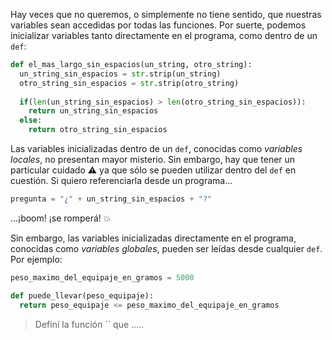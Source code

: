 Hay veces que no queremos, o simplemente no tiene sentido, que nuestras variables sean accedidas por todas las funciones. Por suerte, podemos inicializar variables tanto directamente en el programa, como dentro de un `def`:

```python
def el_mas_largo_sin_espacios(un_string, otro_string):
  un_string_sin_espacios = str.strip(un_string)
  otro_string_sin_espacios = str.strip(otro_string)
  
  if(len(un_string_sin_espacios) > len(otro_string_sin_espacios)):
    return un_string_sin_espacios
  else:
    return otro_string_sin_espacios
```

Las variables inicializadas dentro de un `def`, conocidas como _variables locales_, no presentan mayor misterio. Sin embargo, hay que tener un particular cuidado :warning: ya que sólo se pueden utilizar dentro del `def` en cuestión. Si quiero referenciarla desde un programa...

```python
pregunta = "¿" + un_string_sin_espacios + "?"
```

...¡boom! ¡se romperá! :collision:

Sin embargo, las variables inicializadas directamente en el programa, conocidas como _variables globales_, pueden ser leídas desde cualquier `def`. Por ejemplo:

```python
peso_maximo_del_equipaje_en_gramos = 5000

def puede_llevar(peso_equipaje):
  return peso_equipaje <= peso_maximo_del_equipaje_en_gramos
````
 
> Definí la función `` que .....